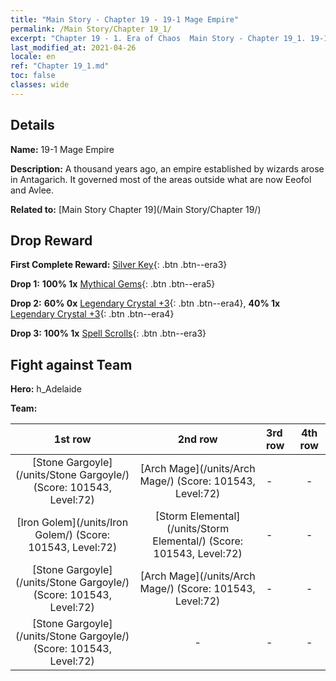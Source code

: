 ```yaml
---
title: "Main Story - Chapter 19 - 19-1 Mage Empire"
permalink: /Main Story/Chapter 19_1/
excerpt: "Chapter 19 - 1. Era of Chaos  Main Story - Chapter 19_1. 19-1 Mage Empire"
last_modified_at: 2021-04-26
locale: en
ref: "Chapter 19_1.md"
toc: false
classes: wide
---
```


## Details

 **Name:** 19-1 Mage Empire

 **Description:** A thousand years ago, an empire established by wizards arose in Antagarich. It governed most of the areas outside what are now Eeofol and Avlee.

 **Related to:** [Main Story Chapter 19](/Main Story/Chapter 19/)

## Drop Reward

 **First Complete Reward:** [Silver Key](/Items/con_693/){: .btn .btn--era3}

 **Drop 1:** **100% 1x** [Mythical Gems](/Items/mat_65/){: .btn .btn--era5}

 **Drop 2:** **60% 0x** [Legendary Crystal +3](/Items/mat_59/){: .btn .btn--era4}, **40% 1x** [Legendary Crystal +3](/Items/mat_59/){: .btn .btn--era4}

 **Drop 3:** **100% 1x** [Spell Scrolls](/Items/con_694/){: .btn .btn--era3}


## Fight against Team
 **Hero:** h_Adelaide

 **Team:**


  | 1st row | 2nd row | 3rd row | 4th row |
  |:----:|:----:|:----|:----:|
  | [Stone Gargoyle](/units/Stone Gargoyle/) (Score: 101543, Level:72)  | [Arch Mage](/units/Arch Mage/) (Score: 101543, Level:72)  | - | - |
  | [Iron Golem](/units/Iron Golem/) (Score: 101543, Level:72)  | [Storm Elemental](/units/Storm Elemental/) (Score: 101543, Level:72)  | - | - |
  | [Stone Gargoyle](/units/Stone Gargoyle/) (Score: 101543, Level:72)  | [Arch Mage](/units/Arch Mage/) (Score: 101543, Level:72)  | - | - |
  | [Stone Gargoyle](/units/Stone Gargoyle/) (Score: 101543, Level:72)  | - | - | - |


